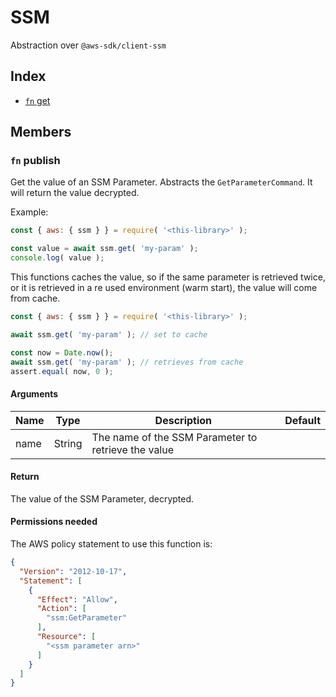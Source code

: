 # SSM

Abstraction over `@aws-sdk/client-ssm`

## Index
- [`fn` get](#fn-get)

## Members

### `fn` publish

Get the value of an SSM Parameter. Abstracts the `GetParameterCommand`. It will return the value decrypted.

Example:
```js
const { aws: { ssm } } = require( '<this-library>' );

const value = await ssm.get( 'my-param' );
console.log( value );
```

This functions caches the value, so if the same parameter is retrieved twice, or it is retrieved in a re used environment (warm start), the value will come from cache.

```js
const { aws: { ssm } } = require( '<this-library>' );

await ssm.get( 'my-param' ); // set to cache

const now = Date.now();
await ssm.get( 'my-param' ); // retrieves from cache
assert.equal( now, 0 );
```

#### Arguments

|Name|Type|Description|Default|
|---|---|---|---|
|name|String|The name of the SSM Parameter to retrieve the value||

#### Return

The value of the SSM Parameter, decrypted.

#### Permissions needed

The AWS policy statement to use this function is:

```json
{
  "Version": "2012-10-17",
  "Statement": [
    {
      "Effect": "Allow",
      "Action": [
        "ssm:GetParameter"
      ],
      "Resource": [
        "<ssm parameter arn>"
      ]
    }
  ]
}
```
